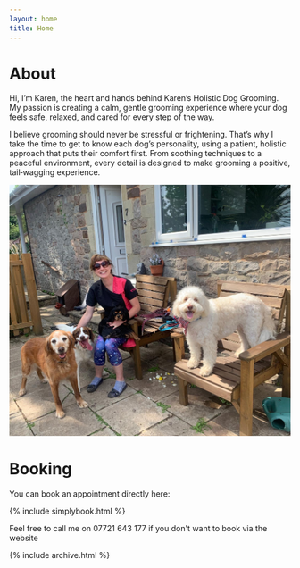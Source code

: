 ```yaml
---
layout: home
title: Home
---
```

# About

Hi, I’m Karen, the heart and hands behind Karen’s Holistic Dog Grooming. My passion is creating a calm, gentle grooming experience where your dog feels safe, relaxed, and cared for every step of the way.

I believe grooming should never be stressful or frightening. That’s why I take the time to get to know each dog’s personality, using a patient, holistic approach that puts their comfort first. From soothing techniques to a peaceful environment, every detail is designed to make grooming a positive, tail‑wagging experience.

![Lots of dogs with Karen](./assets/files/dogsdogsdogs.jpeg)

# Booking

You can book an appointment directly here:


{% include simplybook.html %}


Feel free to call me on 07721 643 177 if you don't want to book via the website

{% include archive.html %}
